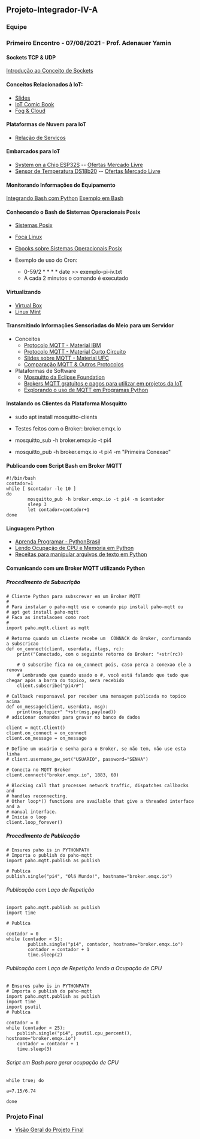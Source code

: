 ## Projeto-Integrador-IV-A

### Equipe


### Primeiro Encontro - 07/08/2021 - Prof. Adenauer Yamin

#### Sockets TCP & UDP
[Introdução ao Conceito de Sockets](http://olaria.ucpel.edu.br/materiais/lib/exe/fetch.php?media=introducao-sockets.pdf)

#### Conceitos Relacionados à IoT:
* [Slides](http://olaria.ucpel.edu.br/materiais/lib/exe/fetch.php?media=internet_das_coisas.pdf)
* [IoT Comic Book](https://iotcomicbook.org/)
* [Fog & Cloud](http://olaria.ucpel.edu.br/materiais/lib/exe/fetch.php?media=apresentacao-pi-iv.pdf)

#### Plataformas de Nuvem para IoT
* [Relação de Serviços](http://olaria.ucpel.edu.br/materiais/doku.php?id=plataformas_nuvem_iot)

#### Embarcados para IoT
* [System on a Chip ESP32S](http://olaria.ucpel.edu.br/micropython/doku.php?id=esp32) -- [Ofertas Mercado Livre](https://eletronicos.mercadolivre.com.br/componentes/esp32)
* [Sensor de Temperatura DS18b20](https://www.maximintegrated.com/en/products/sensors/DS18B20.html) -- [Ofertas Mercado Livre](https://lista.mercadolivre.com.br/ds18b20#D[A:ds18b20])

#### Monitorando Informações do Equipamento
[Integrando Bash com Python](http://olaria.ucpel.edu.br/materiais/doku.php?id=integrando-bash-python)
[Exemplo em Bash](http://olaria.ucpel.edu.br/materiais/doku.php?id=script-filtro-informacoes)

#### Conhecendo o Bash de Sistemas Operacionais Posix
* [Sistemas Posix](https://pt.wikipedia.org/wiki/POSIX)
* [Foca Linux](http://www.guiafoca.org/)
* [Ebooks sobre Sistemas Operacionais Posix](https://drive.google.com/drive/folders/0B2INSZz1E5TlVWdkVFM0OUxKXzA)

* Exemplo de uso do Cron: 
  * 0-59/2 * * * * date >> exemplo-pi-iv.txt 
  * A cada 2 minutos o comando é executado

#### Virtualizando
* [Virtual Box](https://www.virtualbox.org/)
* [Linux Mint](https://linuxmint.com/)

#### Transmitindo Informações Sensoriadas do Meio para um Servidor
  * Conceitos
    * [Protocolo MQTT - Material IBM](https://www.ibm.com/developerworks/br/library/iot-mqtt-why-good-for-iot/index.html)
    * [Protocolo MQTT - Material Curto Circuito](https://www.curtocircuito.com.br/blog/introducao-ao-mqtt/)
    * [Slides sobre MQTT - Material UFC](https://pt.slideshare.net/MaurcioMoreiraNeto/protocolo-mqtt-redes-de-computadores)
    * [Comparação MQTT & Outros Protocolos](https://medium.com/internet-das-coisas/iot-05-dando-uma-breve-an%C3%A1lise-no-protocolo-mqtt-e404e977fbb6)
  * Plataformas de Software
    * [Mosquitto da Eclipse Foundation](https://mosquitto.org)
    * [Brokers MQTT gratuitos e pagos para utilizar em projetos da IoT](https://diyprojects.io/8-online-mqtt-brokers-iot-connected-objects-cloud/#.XzfHmEl7nUI)
    * [Explorando o uso de MQTT em Programas Python](https://fazbe.github.io/Usando-o-paho-mqtt-para-Python/)


#### Instalando os Clientes da Plataforma Mosquitto

* sudo apt install mosquitto-clients

* Testes feitos com o Broker: broker.emqx.io

* mosquitto_sub -h broker.emqx.io -t pi4

* mosquitto_pub -h broker.emqx.io -t pi4 -m "Primeira Conexao"


#### Publicando com Script Bash em Broker MQTT
~~~
#!/bin/bash
contador=1
while [ $contador -le 10 ]
do
        mosquitto_pub -h broker.emqx.io -t pi4 -m $contador
        sleep 3
        let contador=contador+1
done
~~~

#### Linguagem Python
* [Aprenda Programar - PythonBrasil](https://wiki.python.org.br/AprendaProgramar)
* [Lendo Ocupação de CPU e Memória em Python](https://www.it-swarm.dev/pt/python/como-obter-cpu-atual-e-ram-uso-em-python/958548632/)
* [Receitas para manipular arquivos de texto em Python](http://devfuria.com.br/python/receitas-para-manipular-arquivos-de-texto/)

#### Comunicando com um Broker MQTT utilizando Python

##### Procedimento de Subscrição
~~~
# Cliente Python para subscrever em um Broker MQTT
#
# Para instalar o paho-mqtt use o comando pip install paho-mqtt ou
# apt get install paho-mqtt
# Faca as instalacoes como root
#
import paho.mqtt.client as mqtt

# Retorno quando um cliente recebe um  CONNACK do Broker, confirmando a subscricao
def on_connect(client, userdata, flags, rc):
    print("Conectado, com o seguinte retorno do Broker: "+str(rc))

    # O subscribe fica no on_connect pois, caso perca a conexao ele a renova
    # Lembrando que quando usado o #, você está falando que tudo que chegar após a barra do topico, sera recebido
    client.subscribe("pi4/#")

# Callback responsavel por receber uma mensagem publicada no topico acima
def on_message(client, userdata, msg):
    print(msg.topic+" "+str(msg.payload))
# adicionar comandos para gravar no banco de dados

client = mqtt.Client()
client.on_connect = on_connect
client.on_message = on_message

# Define um usuário e senha para o Broker, se não tem, não use esta linha
# client.username_pw_set("USUARIO", password="SENHA")

# Conecta no MQTT Broker
client.connect("broker.emqx.io", 1883, 60)

# Blocking call that processes network traffic, dispatches callbacks and
# handles reconnecting.
# Other loop*() functions are available that give a threaded interface and a
# manual interface.
# Inicia o loop
client.loop_forever()

~~~
##### Procedimento de Publicação
~~~
# Ensures paho is in PYTHONPATH
# Importa o publish do paho-mqtt
import paho.mqtt.publish as publish

# Publica
publish.single("pi4", "Olá Mundo!", hostname="broker.emqx.io")
~~~
###### Publicação com Laço de Repetição
~~~
import paho.mqtt.publish as publish
import time

# Publica

contador = 0
while (contador < 5):
        publish.single("pi4", contador, hostname="broker.emqx.io")
        contador = contador + 1
        time.sleep(2)
~~~

###### Publicação com Laço de Repetição lendo a Ocupação de CPU

~~~
# Ensures paho is in PYTHONPATH
# Importa o publish do paho-mqtt
import paho.mqtt.publish as publish
import time
import psutil
# Publica

contador = 0
while (contador < 25):
	publish.single("pi4", psutil.cpu_percent(), hostname="broker.emqx.io")
	contador = contador + 1
	time.sleep(3)
~~~

###### Script em Bash para gerar ocupação de CPU
~~~
while true; do

a=7.15/6.74

done

~~~


### Projeto Final

* [Visão Geral do Projeto Final](https://docs.google.com/presentation/d/1WLr_SozYkB1iTrH71zghpa4Tljgqp3P9QaTv15OrLP4/)

